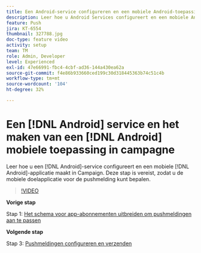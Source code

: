 ```yaml
---
title: Een Android-service configureren en een mobiele Android-toepassing maken in Campagne
description: Leer hoe u Android Services configureert en een mobiele Android-toepassing maakt in Campagne. Dat is nodig om de Neotrip-app te definiëren als het doel voor de pushmelding.
feature: Push
jira: KT-6554
thumbnail: 327788.jpg
doc-type: feature video
activity: setup
team: TM
role: Admin, Developer
level: Experienced
exl-id: 47e66991-fbc4-4cbf-ad36-144a430ea62a
source-git-commit: f4e86b933660ced199c30d318445363b74c51c4b
workflow-type: tm+mt
source-wordcount: '104'
ht-degree: 32%

---
```


# Een [!DNL Android] service en het maken van een [!DNL Android] mobiele toepassing in campagne

Leer hoe u een [!DNL Android]-service configureert en een mobiele [!DNL Android]-applicatie maakt in Campaign. Deze stap is vereist, zodat u de mobiele doelapplicatie voor de pushmelding kunt bepalen.

>[!VIDEO](https://video.tv.adobe.com/v/327788?quality=12&learn=on)

**Vorige stap**

Stap 1: [Het schema voor app-abonnementen uitbreiden om pushmeldingen aan te passen](/help/tutorial-getting-started-with-push-notifications-for-android/extending-the-app-subscription-schema.md)

**Volgende stap**

Stap 3: [Pushmeldingen configureren en verzenden](/help/tutorial-getting-started-with-push-notifications-for-android/configuring-and-sending-push-notifications.md)
